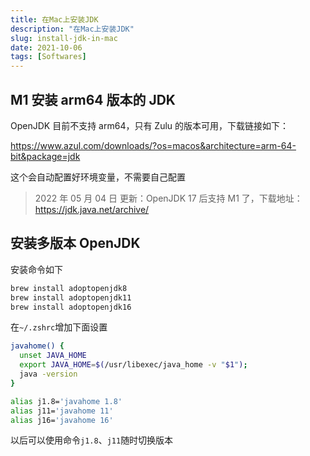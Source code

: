 ```yaml
---
title: 在Mac上安装JDK
description: "在Mac上安装JDK"
slug: install-jdk-in-mac
date: 2021-10-06
tags: [Softwares]
---
```


## M1 安装 arm64 版本的 JDK

OpenJDK 目前不支持 arm64，只有 Zulu 的版本可用，下载链接如下：

https://www.azul.com/downloads/?os=macos&architecture=arm-64-bit&package=jdk

这个会自动配置好环境变量，不需要自己配置

> 2022 年 05 月 04 日 更新：OpenJDK 17 后支持 M1 了，下载地址：https://jdk.java.net/archive/

<!-- truncate -->

## 安装多版本 OpenJDK

安装命令如下

```bash
brew install adoptopenjdk8
brew install adoptopenjdk11
brew install adoptopenjdk16
```

在`~/.zshrc`增加下面设置

```bash
javahome() {
  unset JAVA_HOME
  export JAVA_HOME=$(/usr/libexec/java_home -v "$1");
  java -version
}

alias j1.8='javahome 1.8'
alias j11='javahome 11'
alias j16='javahome 16'
```

以后可以使用命令`j1.8`、`j11`随时切换版本
